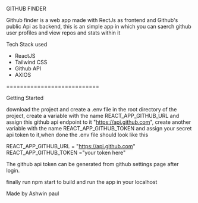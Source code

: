 GITHUB FINDER

Github finder is a web app made with RectJs as frontend and Github's public Api as backend, this is an simple app in which you can saerch github user profiles and view repos and stats within it

Tech Stack used

* ReactJS
* Tailwind CSS
* Github API
* AXIOS

===========================

Getting Started

download the project and create a .env file in the root directory of the project, create a variable with the name REACT_APP_GITHUB_URL and assign this github api endpoint to it "https://api.github.com", create another variable with the name REACT_APP_GITHUB_TOKEN and assign your secret api token to it,when done the .env file should look like this

REACT_APP_GITHUB_URL = "https://api.github.com" </br>
REACT_APP_GITHUB_TOKEN ="your token here"

The github api token can be generated from github settings page after login.

finally run npm start to build and run the app in your localhost


Made by Ashwin paul





